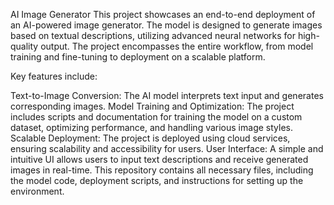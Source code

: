 AI Image Generator
This project showcases an end-to-end deployment of an AI-powered image generator. The model is designed to generate images based on textual descriptions, utilizing advanced neural networks for high-quality output. The project encompasses the entire workflow, from model training and fine-tuning to deployment on a scalable platform.

Key features include:

Text-to-Image Conversion: The AI model interprets text input and generates corresponding images.
Model Training and Optimization: The project includes scripts and documentation for training the model on a custom dataset, optimizing performance, and handling various image styles.
Scalable Deployment: The project is deployed using cloud services, ensuring scalability and accessibility for users.
User Interface: A simple and intuitive UI allows users to input text descriptions and receive generated images in real-time.
This repository contains all necessary files, including the model code, deployment scripts, and instructions for setting up the environment.
